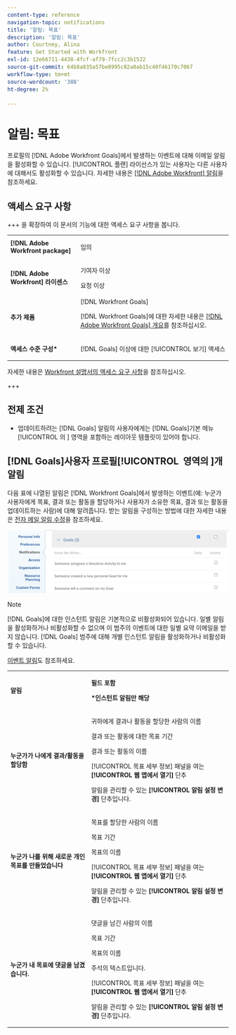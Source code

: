 ```yaml
---
content-type: reference
navigation-topic: notifications
title: '알림: 목표'
description: '알림: 목표'
author: Courtney, Alina
feature: Get Started with Workfront
exl-id: 12e66711-4438-4fcf-af79-7fcc2c3b1522
source-git-commit: 64b8a835a57be8995c82a0ab15c40f46170c7067
workflow-type: tm+mt
source-wordcount: '388'
ht-degree: 2%

---
```


# 알림: 목표

프로필의 [!DNL Adobe Workfront Goals]에서 발생하는 이벤트에 대해 이메일 알림을 활성화할 수 있습니다. [!UICONTROL 플랜] 라이선스가 있는 사용자는 다른 사용자에 대해서도 활성화할 수 있습니다. 자세한 내용은 [[!DNL Adobe Workfront] 알림](../../workfront-basics/using-notifications/wf-notifications.md)을 참조하세요.

## 액세스 요구 사항

<!--
<p data-mc-conditions="QuicksilverOrClassic.Draft mode">(NOTE: because there are conditions for who sees this, I added this from the How To articles/ template although this is not a How To. But I like the format, so I thought keeping it consistent might help users. We may decide to update this when we have access and prereq for overview-type articles)</p>
-->

+++ 을 확장하여 이 문서의 기능에 대한 액세스 요구 사항을 봅니다. 

<table style="table-layout:auto"> 
 <col> 
 <col> 
 <tbody> 
  <tr> 
   <td role="rowheader"><strong>[!DNL Adobe Workfront package]</strong></td> 
   <td> <p>임의</p> </td> 
  </tr> 
  <tr> 
   <td role="rowheader"><strong>[!DNL Adobe Workfront] 라이센스</strong></td> 
   <td>
   <p>기여자 이상</p>
    <p>요청 이상</p> </td> 
  </tr> 
  <tr> 
   <td role="rowheader"><strong>추가 제품</strong></td> 
   <td>[!DNL Workfront Goals] <p>[!DNL Workfront Goals]에 대한 자세한 내용은 <a href="../../workfront-goals/goal-management/wf-goals-overview.md" class="MCXref xref">[!DNL Adobe Workfront Goals] 개요</a>를 참조하십시오.</p> </td> 
  </tr> 
  <tr> 
   <td role="rowheader"><strong>액세스 수준 구성*</strong></td> 
   <td> <p>[!DNL Goals] 이상에 대한 [!UICONTROL 보기] 액세스</p></td> 
  </tr>
 </tbody> 
</table>

자세한 내용은 [Workfront 설명서의 액세스 요구 사항](/help/quicksilver/administration-and-setup/add-users/access-levels-and-object-permissions/access-level-requirements-in-documentation.md)을 참조하십시오.

+++

## 전제 조건

* 업데이트하려는 [!DNL Goals] 알림의 사용자에게는 [!DNL Goals]기본 메뉴[!UICONTROL 의 &#x200B;] 영역을 포함하는 레이아웃 템플릿이 있어야 합니다.


## [!DNL Goals]사용자 프로필[!UICONTROL &#x200B; 영역의 &#x200B;]개 알림

다음 표에 나열된 알림은 [!DNL Workfront Goals]에서 발생하는 이벤트(예: 누군가 사용자에게 목표, 결과 또는 활동을 할당하거나 사용자가 소유한 목표, 결과 또는 활동을 업데이트하는 사람)에 대해 알려줍니다. 받는 알림을 구성하는 방법에 대한 자세한 내용은 [전자 메일 알림 수정](../../workfront-basics/using-notifications/activate-or-deactivate-your-own-event-notifications.md)을 참조하세요.

![알림 환경 설정](assets/goals-notifications-preferences-350x114.png)

>[!NOTE]
>
>[!DNL Goals]에 대한 인스턴트 알림은 기본적으로 비활성화되어 있습니다. 일별 알림을 활성화하거나 비활성화할 수 없으며 이 범주의 이벤트에 대한 일별 요약 이메일을 받지 않습니다. [!DNL Goals] 범주에 대해 개별 인스턴트 알림을 활성화하거나 비활성화할 수 있습니다.

[이벤트 알림](../../workfront-basics/using-notifications/event-notifications.md)도 참조하세요.

<table style="table-layout:auto"> 
 <col> 
 <col> 
 <tbody> 
  <tr> 
   <td><strong>알림</strong></td> 
   <td> <p><strong>필드 포함</strong> </p> <p><strong>*인스턴트 알림만 해당</strong></p> </td> 
  </tr> 
  <tr> 
   <td><strong>누군가가 나에게 결과/활동을 할당함</strong></td> 
   <td> <p>귀하에게 결과나 활동을 할당한 사람의 이름</p> <p>결과 또는 활동에 대한 목표 기간</p> <p>결과 또는 활동의 이름</p> <p>[!UICONTROL 목표 세부 정보] 패널을 여는 <strong>[!UICONTROL 웹 앱에서 열기]</strong> 단추</p> <p>알림을 관리할 수 있는 <strong>[!UICONTROL 알림 설정 변경]</strong> 단추입니다.</p> </td> 
  </tr> 
  <tr> 
   <td><strong>누군가 나를 위해 새로운 개인 목표를 만들었습니다</strong> </td> 
   <td> <p>목표를 할당한 사람의 이름</p> <p>목표 기간</p> <p>목표의 이름</p> <p>[!UICONTROL 목표 세부 정보] 패널을 여는 <strong>[!UICONTROL 웹 앱에서 열기]</strong> 단추</p> <p>알림을 관리할 수 있는 <strong>[!UICONTROL 알림 설정 변경]</strong> 단추입니다.</p> </td> 
  </tr> 
  <tr> 
   <td><strong>누군가 내 목표에 댓글을 남겼습니다.</strong></td> 
   <td> <p>댓글을 남긴 사람의 이름</p> <p>목표 기간 </p> <p>목표의 이름</p> <p>주석의 텍스트입니다.</p> <p>[!UICONTROL 목표 세부 정보] 패널을 여는 <strong>[!UICONTROL 웹 앱에서 열기]</strong> 단추</p> <p>알림을 관리할 수 있는 <strong>[!UICONTROL 알림 설정 변경]</strong> 단추입니다.</p> </td> 
  </tr> 
  <tr> 
  </tbody> 
</table>

<!--these were removed at some point: 

   <td><strong>Someone liked my comment on a Goal</strong></td> 
   <td> <p>The name of the person who liked the comment</p> <p>The Period of the goal </p> <p>The name of the goal</p> <p>The text of the comment </p> <p>The <strong>[!UICONTROL Open in web app]</strong> button which opens the [!UICONTROL Goal Details] panel</p> <p>The <strong>[!UICONTROL Change Notifications Settings]</strong> button which allows you to manage your notifications.</p> </td> 
  </tr> 
  <tr> 
   <td><strong>Someone liked an update on my Goal</strong></td> 
   <td> <p>You receive an email when someone likes a comment you made on a goal or when you update the progress of your results or activities on the goal. </p> <p>The name of the person who liked the update</p> <p>The Period of the goal </p> <p>The name of the goal</p> <p>The <strong>[!UICONTROL Open in web app]</strong> button which opens the [!UICONTROL Goal Details] panel</p> <p>The <strong>[!UICONTROL Change Notifications Settings]</strong> button which allows you to manage your notifications.</p> </td> 
  </tr> 
 -->

<!--
NOTE FOR NAME OF GOAL IN LAST TABLE CELL: check this. Is this true? Didn't triggger when this was written; add anything else? Maybe the type of the update is mentioned?!
-->
